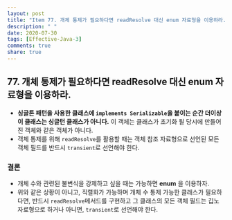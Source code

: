 ```yaml
---
layout: post
title: "Item 77. 개체 통제가 필요하다면 readResolve 대신 enum 자료형을 이용하라."
description: " "
date: 2020-07-30
tags: [Effective-Java-3]
comments: true
share: true
---
```


## 77. 개체 통제가 필요하다면 readResolve 대신 enum 자료형을 이용하라.

- __싱글톤 패턴을 사용한 클래스에 ```implements Serializable```을 붙이는 순간 더이상 이 클래스는 싱글턴 클래스가 아니다.__
  이 객체는 클래스가 초기화 될 당시에 만들어진 객체와 같은 객체가 아니다.
- 객체 통제를 위해 ```readResolve```를 활용할 때는 객체 참조 자료형으로 선언된 모든 객체 필드를 반드시 ```transient```로 선언해야 한다.


### 결론
- 개체 수와 관련된 불변식을 강제하고 싶을 때는 가능하면 __enum__ 을 이용하자.
- 위와 같은 상황이 아니고, 직렬화가 가능하며 개체 수 통제 가능한 클래스가 필요하다면, 반드시 ```readResolve```메서드를 구현하고 그 클래스의 모든
  객체 필드는 깁노 자료형으로 하거나 아니면, ```transient```로 선언해야 한다.